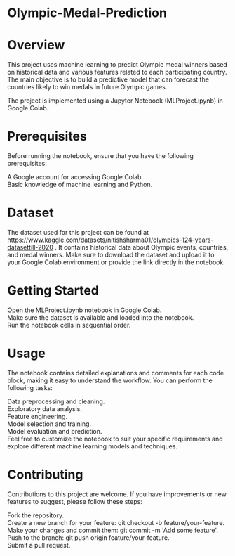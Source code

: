# Olympic-Medal-Prediction

# Overview
This project uses machine learning to predict Olympic medal winners based on historical data and various features related to each participating country. The main objective is to build a predictive model that can forecast the countries likely to win medals in future Olympic games.

The project is implemented using a Jupyter Notebook (MLProject.ipynb) in Google Colab.

# Prerequisites
Before running the notebook, ensure that you have the following prerequisites:

A Google account for accessing Google Colab.<br/>
Basic knowledge of machine learning and Python.<br/>
# Dataset
The dataset used for this project can be found at https://www.kaggle.com/datasets/nitishsharma01/olympics-124-years-datasettill-2020 . It contains historical data about Olympic events, countries, and medal winners. Make sure to download the dataset and upload it to your Google Colab environment or provide the link directly in the notebook.

# Getting Started
Open the MLProject.ipynb notebook in Google Colab.<br/>
Make sure the dataset is available and loaded into the notebook.<br/>
Run the notebook cells in sequential order.<br/>
# Usage
The notebook contains detailed explanations and comments for each code block, making it easy to understand the workflow. You can perform the following tasks:

Data preprocessing and cleaning.<br/>
Exploratory data analysis.<br/>
Feature engineering.<br/>
Model selection and training.<br/>
Model evaluation and prediction.<br/>
Feel free to customize the notebook to suit your specific requirements and explore different machine learning models and techniques.<br/>

# Contributing
Contributions to this project are welcome. If you have improvements or new features to suggest, please follow these steps:

Fork the repository.<br/>
Create a new branch for your feature: git checkout -b feature/your-feature.<br/>
Make your changes and commit them: git commit -m 'Add some feature'.<br/>
Push to the branch: git push origin feature/your-feature.<br/>
Submit a pull request.



